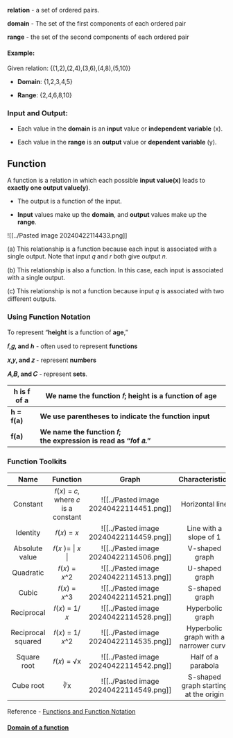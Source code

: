 **relation** - a set of ordered pairs.

**domain** - The set of the first components of each ordered pair  

**range** - the set of the second components of each ordered pair

#### Example:

Given relation: {(1,2),(2,4),(3,6),(4,8),(5,10)}

- **Domain**: {1,2,3,4,5}
    
- **Range**: {2,4,6,8,10}

### Input and Output:

- Each value in the **domain** is an **input** value or **independent variable** (x).
    
- Each value in the **range** is an **output** value or **dependent variable** (y).

## Function

A function is a relation in which each possible **input value(x)** leads to **exactly one output value(y)**.  

- The output is a function of the input.
    
- **Input** values make up the **domain**, and **output** values make up the **range**.

![[../Pasted image 20240422114433.png]]

(a) This relationship is a function because each input is associated with a single output. Note that input 𝑞 and 𝑟 both give output 𝑛. 

(b) This relationship is also a function. In this case, each input is associated with a single output.

(c) This relationship is not a function because input 𝑞 is associated with two different outputs.


### Using Function Notation

To represent “**height** is a function of **age**,” 

**𝑓,𝑔, and ℎ** - often used to represent **functions**

**𝑥,𝑦, and 𝑧** - represent **numbers** 

**𝐴,𝐵, and 𝐶**  - represent **sets**.

| h is f of a  | We name the function 𝑓; height is a function of age              |
| ------------ | ----------------------------------------------------------------- |
| **h = f(a)** | **We use parentheses to indicate the function input**             |
| **f(a)**     | **We name the function 𝑓; the expression is read as “𝑓of 𝑎.”** |

### Function Toolkits

|        Name        |              Function               |                  Graph                  |            Characteristics             |
| :----------------: | :---------------------------------: | :-------------------------------------: | :------------------------------------: |
|      Constant      | 𝑓(𝑥) = 𝑐, where 𝑐 is a constant | ![[../Pasted image 20240422114451.png]] |            Horizontal line             |
|      Identity      |             𝑓(𝑥) = 𝑥             | ![[../Pasted image 20240422114459.png]] |         Line with a slope of 1         |
|   Absolute value   |          𝑓(𝑥 )= \| 𝑥 \|          | ![[../Pasted image 20240422114506.png]] |             V-shaped graph             |
|     Quadratic      |            𝑓(𝑥) = 𝑥^2            | ![[../Pasted image 20240422114513.png]] |             U-shaped graph             |
|       Cubic        |            𝑓(𝑥) = 𝑥^3            | ![[../Pasted image 20240422114521.png]] |             S-shaped graph             |
|     Reciprocal     |            𝑓(𝑥) = 1/𝑥            | ![[../Pasted image 20240422114528.png]] |            Hyperbolic graph            |
| Reciprocal squared |           𝑓(𝑥) = 1/𝑥^2           | ![[../Pasted image 20240422114535.png]] | Hyperbolic graph with a narrower curve |
|    Square root     |             𝑓(𝑥) = √x             | ![[../Pasted image 20240422114542.png]] |           Half of a parabola           |
|     Cube root      |                 ∛x                  | ![[../Pasted image 20240422114549.png]] | S-shaped graph starting at the origin  |

Reference - [Functions and Function Notation](https://openstax.org/books/algebra-and-trigonometry-2e/pages/3-1-functions-and-function-notation#Figure_01_01_013)

#### [Domain of a function](Domain%20of%20a%20function.md)